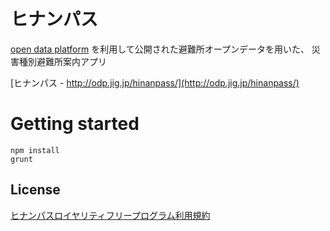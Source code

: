 # ヒナンパス

[open data platform](http://odp.jig.jp/)
を利用して公開された避難所オープンデータを用いた、
災害種別避難所案内アプリ

[ヒナンパス - http://odp.jig.jp/hinanpass/](http://odp.jig.jp/hinanpass/)

# Getting started

```
npm install
grunt
```

## License

[ヒナンパスロイヤリティフリープログラム利用規約](https://github.com/odp-jigjp/hinanpass/blob/master/royalty_free.md)
